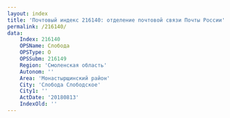 ```yaml
---
layout: index
title: 'Почтовый индекс 216140: отделение почтовой связи Почты России'
permalink: /216140/
data:
    Index: 216140
    OPSName: Слобода
    OPSType: О
    OPSSubm: 216149
    Region: 'Смоленская область'
    Autonom: ''
    Area: 'Монастырщинский район'
    City: 'Слобода Слободское'
    City1: ''
    ActDate: '20180813'
    IndexOld: ''
---
```

